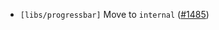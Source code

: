- `[libs/progressbar]` Move to `internal`
  ([\#1485](https://github.com/depinnetwork/por-consensus/pull/1485))